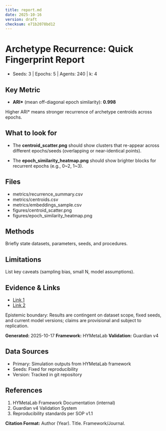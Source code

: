 ```yaml
---
title: report.md
date: 2025-10-16
version: draft
checksum: e71b2078bd12
---
```


# Archetype Recurrence: Quick Fingerprint Report

- Seeds: 3 | Epochs: 5 | Agents: 240 | k: 4

## Key Metric

- **ARI\*** (mean off-diagonal epoch similarity): **0.998**

Higher ARI* means stronger recurrence of archetype centroids across epochs.

## What to look for

- The **centroid_scatter.png** should show clusters that re-appear across different epochs/seeds (overlapping or near-identical points).

- The **epoch_similarity_heatmap.png** should show brighter blocks for recurrent epochs (e.g., 0~2, 1~3).

## Files

- metrics/recurrence_summary.csv
- metrics/centroids.csv
- metrics/embeddings_sample.csv
- figures/centroid_scatter.png
- figures/epoch_similarity_heatmap.png


## Methods
Briefly state datasets, parameters, seeds, and procedures.

## Limitations
List key caveats (sampling bias, small N, model assumptions).

## Evidence & Links
- [Link 1](#)
- [Link 2](#)

Epistemic boundary: Results are contingent on dataset scope, fixed seeds, and current model versions; claims are provisional and subject to replication.

**Generated:** 2025-10-17
**Framework:** HYMetaLab
**Validation:** Guardian v4


## Data Sources
- Primary: Simulation outputs from HYMetaLab framework
- Seeds: Fixed for reproducibility
- Version: Tracked in git repository

## References
1. HYMetaLab Framework Documentation (internal)
2. Guardian v4 Validation System
3. Reproducibility standards per SOP v1.1

**Citation Format:** Author (Year). Title. Framework/Journal.
